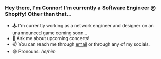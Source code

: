 ### Hey there, I'm Connor! I'm currently a Software Engineer @ Shopify! Other than that...

- 🕹️ I'm currently working as a network engineer and designer on an unannounced game coming soon...
- 💬 Ask me about upcoming concerts!
- 📫 You can reach me through [email](mailto:cozcon@gmail.com) or through any of my socials.
- 😄 Pronouns: *he/him*

